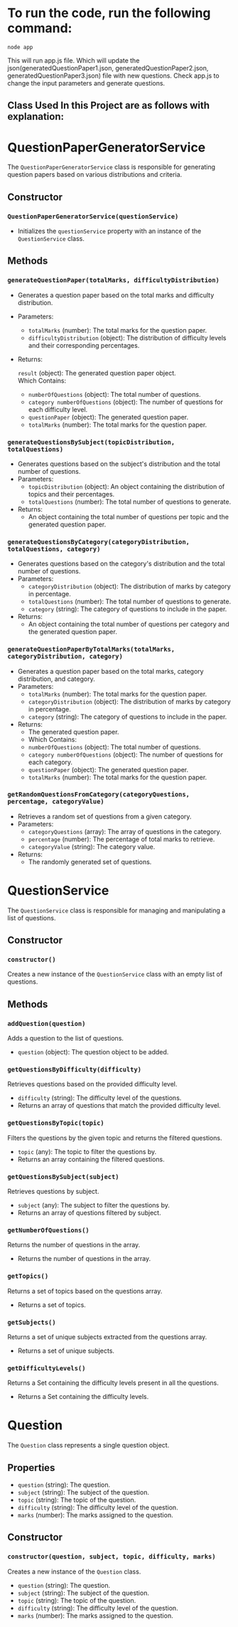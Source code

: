 # To run the code, run the following command: 

```
node app
```
This will run app.js file.
Which will update the json(generatedQuestionPaper1.json, generatedQuestionPaper2.json, generatedQuestionPaper3.json) file with new questions.
Check app.js to change the input
parameters and generate questions. 


## Class Used In this Project are as follows with explanation:

# QuestionPaperGeneratorService

The `QuestionPaperGeneratorService` class is responsible for generating question papers based on various distributions and criteria.

## Constructor

### `QuestionPaperGeneratorService(questionService)`
- Initializes the `questionService` property with an instance of the `QuestionService` class.

## Methods

### `generateQuestionPaper(totalMarks, difficultyDistribution)`
- Generates a question paper based on the total marks and difficulty distribution.
- Parameters:
  - `totalMarks` (number): The total marks for the question paper.
  - `difficultyDistribution` (object): The distribution of difficulty levels and their corresponding percentages.
- Returns:<br>

   `result` (object): The generated question paper object. <br>
  Which Contains:
  - `numberOfQuestions` (object): The total number of questions.
  - `category numberOfQuestions` (object): The number of questions for each difficulty level.
  - `questionPaper` (object): The generated question paper.
  - `totalMarks` (number): The total marks for the question paper.

### `generateQuestionsBySubject(topicDistribution, totalQuestions)`
- Generates questions based on the subject's distribution and the total number of questions.
- Parameters:
  - `topicDistribution` (object): An object containing the distribution of topics and their percentages.
  - `totalQuestions` (number): The total number of questions to generate.
- Returns:
  - An object containing the total number of questions per topic and the generated question paper.

### `generateQuestionsByCategory(categoryDistribution, totalQuestions, category)`
- Generates questions based on the category's distribution and the total number of questions.
- Parameters:
  - `categoryDistribution` (object): The distribution of marks by category in percentage.
  - `totalQuestions` (number): The total number of questions to generate.
  - `category` (string): The category of questions to include in the paper.
- Returns:
  - An object containing the total number of questions per category and the generated question paper.

### `generateQuestionPaperByTotalMarks(totalMarks, categoryDistribution, category)`
- Generates a question paper based on the total marks, category distribution, and category.
- Parameters:
  - `totalMarks` (number): The total marks for the question paper.
  - `categoryDistribution` (object): The distribution of marks by category in percentage.
  - `category` (string): The category of questions to include in the paper.
- Returns:
  - The generated question paper.
  - Which Contains:
  - `numberOfQuestions` (object): The total number of questions.
  - `category numberOfQuestions` (object): The number of questions for each  category.
  - `questionPaper` (object): The generated question paper.
  - `totalMarks` (number): The total marks for the question paper.

### `getRandomQuestionsFromCategory(categoryQuestions, percentage, categoryValue)`
- Retrieves a random set of questions from a given category.
- Parameters:
  - `categoryQuestions` (array): The array of questions in the category.
  - `percentage` (number): The percentage of total marks to retrieve.
  - `categoryValue` (string): The category value.
- Returns:
  - The randomly generated set of questions.



# QuestionService

The `QuestionService` class is responsible for managing and manipulating a list of questions.

## Constructor

### `constructor()`

Creates a new instance of the `QuestionService` class with an empty list of questions.

## Methods

### `addQuestion(question)`

Adds a question to the list of questions.

- `question` (object): The question object to be added.

### `getQuestionsByDifficulty(difficulty)`

Retrieves questions based on the provided difficulty level.

- `difficulty` (string): The difficulty level of the questions.
- Returns an array of questions that match the provided difficulty level.

### `getQuestionsByTopic(topic)`

Filters the questions by the given topic and returns the filtered questions.

- `topic` (any): The topic to filter the questions by.
- Returns an array containing the filtered questions.

### `getQuestionsBySubject(subject)`

Retrieves questions by subject.

- `subject` (any): The subject to filter the questions by.
- Returns an array of questions filtered by subject.

### `getNumberOfQuestions()`

Returns the number of questions in the array.

- Returns the number of questions in the array.

### `getTopics()`

Returns a set of topics based on the questions array.

- Returns a set of topics.

### `getSubjects()`

Returns a set of unique subjects extracted from the questions array.

- Returns a set of unique subjects.

### `getDifficultyLevels()`

Returns a Set containing the difficulty levels present in all the questions.

- Returns a Set containing the difficulty levels.



# Question

The `Question` class represents a single question object.

## Properties

- `question` (string): The question.
- `subject` (string): The subject of the question.
- `topic` (string): The topic of the question.
- `difficulty` (string): The difficulty level of the question.
- `marks` (number): The marks assigned to the question.

## Constructor

### `constructor(question, subject, topic, difficulty, marks)`

Creates a new instance of the `Question` class.

- `question` (string): The question.
- `subject` (string): The subject of the question.
- `topic` (string): The topic of the question.
- `difficulty` (string): The difficulty level of the question.
- `marks` (number): The marks assigned to the question.

